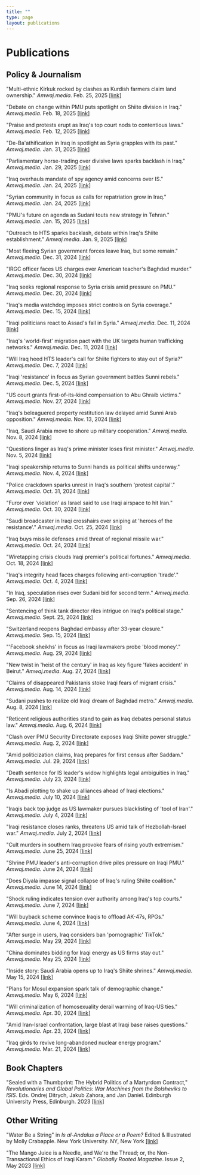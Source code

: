```yaml
---
title: ""
type: page
layout: publications
---
```


# Publications

## Policy & Journalism

"Multi-ethnic Kirkuk rocked by clashes as Kurdish farmers claim land ownership." *Amwaj.media*. Feb. 25, 2025 [[link]](https://amwaj.media/media-monitor/multi-ethnic-kirkuk-rocked-by-clashes-as-kurdish-farmers-claim-land-ownership)

"Debate on change within PMU puts spotlight on Shiite division in Iraq." *Amwaj.media*. Feb. 18, 2025 [[link]](https://amwaj.media/media-monitor/debate-on-change-within-pmu-puts-spotlight-on-shiite-division-in-iraq)

"Praise and protests erupt as Iraq's top court nods to contentious laws." *Amwaj.media*. Feb. 12, 2025 [[link]](https://amwaj.media/media-monitor/praise-and-protests-erupt-as-iraq-s-top-court-nods-to-contentious-laws)

"De-Ba'athification in Iraq in spotlight as Syria grapples with its past." *Amwaj.media*. Jan. 31, 2025 [[link]](https://amwaj.media/media-monitor/de-ba-athification-in-iraq-in-spotlight-as-syria-grapples-with-its-past)

"Parliamentary horse-trading over divisive laws sparks backlash in Iraq." *Amwaj.media*. Jan. 29, 2025 [[link]](https://amwaj.media/media-monitor/parliamentary-horse-trading-over-divisive-laws-sparks-backlash-in-iraq)

"Iraq overhauls mandate of spy agency amid concerns over IS." *Amwaj.media*. Jan. 24, 2025 [[link]](https://amwaj.media/media-monitor/iraq-overhauls-mandate-of-spy-agency-amid-concerns-over-is)

"Syrian community in focus as calls for repatriation grow in Iraq." *Amwaj.media*. Jan. 24, 2025 [[link]](https://amwaj.media/media-monitor/syrian-community-in-focus-as-calls-for-repatriation-grow-in-iraq)

"PMU's future on agenda as Sudani touts new strategy in Tehran." *Amwaj.media*. Jan. 15, 2025 [[link]](https://amwaj.media/media-monitor/pmu-s-future-on-agenda-as-sudani-touts-new-strategy-in-tehran)

"Outreach to HTS sparks backlash, debate within Iraq's Shiite establishment." *Amwaj.media*. Jan. 9, 2025 [[link]](https://amwaj.media/media-monitor/outreach-to-hts-sparks-backlash-debate-within-iraq-s-shiite-establishment)

"Most fleeing Syrian government forces leave Iraq, but some remain." *Amwaj.media*. Dec. 31, 2024 [[link]](https://amwaj.media/media-monitor/most-fleeing-syrian-government-forces-leave-iraq-but-some-remain)

"IRGC officer faces US charges over American teacher's Baghdad murder." *Amwaj.media*. Dec. 30, 2024 [[link]](https://amwaj.media/media-monitor/irgc-officer-faces-us-charges-over-american-teacher-s-baghdad-murder)

"Iraq seeks regional response to Syria crisis amid pressure on PMU." *Amwaj.media*. Dec. 20, 2024 [[link]](https://amwaj.media/media-monitor/iraq-seeks-regional-response-to-syria-crisis-amid-pressure-on-pmu)

"Iraq's media watchdog imposes strict controls on Syria coverage." *Amwaj.media*. Dec. 15, 2024 [[link]](https://amwaj.media/media-monitor/iraq-s-media-watchdog-imposes-strict-controls-on-syria-coverage)

"Iraqi politicians react to Assad's fall in Syria." *Amwaj.media*. Dec. 11, 2024 [[link]](https://amwaj.media/media-monitor/iraqi-politicians-react-to-assad-s-fall-in-syria)

"Iraq's 'world-first' migration pact with the UK targets human trafficking networks." *Amwaj.media*. Dec. 11, 2024 [[link]](https://amwaj.media/media-monitor/iraq-s-world-first-migration-pact-with-the-uk-targets-human-trafficking-networks)

"Will Iraq heed HTS leader's call for Shiite fighters to stay out of Syria?" *Amwaj.media*. Dec. 7, 2024 [[link]](https://amwaj.media/media-monitor/will-iraq-heed-hts-leader-s-call-for-shiite-fighters-to-stay-out-of-syria-nbsp)

"Iraqi 'resistance' in focus as Syrian government battles Sunni rebels." *Amwaj.media*. Dec. 5, 2024 [[link]](https://amwaj.media/media-monitor/iraqi-resistance-in-focus-as-syrian-government-battles-sunni-rebels)

"US court grants first-of-its-kind compensation to Abu Ghraib victims." *Amwaj.media*. Nov. 27, 2024 [[link]](https://amwaj.media/media-monitor/us-court-grants-first-of-its-kind-compensation-to-abu-ghraib-victims)

"Iraq's beleaguered property restitution law delayed amid Sunni Arab opposition." *Amwaj.media*. Nov. 13, 2024 [[link]](https://amwaj.media/media-monitor/iraq-s-beleaguered-property-restitution-law-delayed-amid-sunni-arab-opposition)

"Iraq, Saudi Arabia move to shore up military cooperation." *Amwaj.media*. Nov. 8, 2024 [[link]](https://amwaj.media/media-monitor/iraq-saudi-arabia-move-to-shore-up-military-cooperation)

"Questions linger as Iraq's prime minister loses first minister." *Amwaj.media*. Nov. 5, 2024 [[link]](https://amwaj.media/media-monitor/questions-linger-as-iraq-s-prime-minister-loses-first-minister)

"Iraqi speakership returns to Sunni hands as political shifts underway." *Amwaj.media*. Nov. 4, 2024 [[link]](https://amwaj.media/media-monitor/iraqi-speakership-returns-to-sunni-hands-as-political-shifts-underway)

"Police crackdown sparks unrest in Iraq's southern 'protest capital'." *Amwaj.media*. Oct. 31, 2024 [[link]](https://amwaj.media/media-monitor/police-crackdown-sparks-unrest-in-iraq-s-southern-protest-capital)

"Furor over 'violation' as Israel said to use Iraqi airspace to hit Iran." *Amwaj.media*. Oct. 30, 2024 [[link]](https://amwaj.media/media-monitor/furor-over-violation-as-israel-said-to-use-iraqi-airspace-to-hit-iran)

"Saudi broadcaster in Iraqi crosshairs over sniping at 'heroes of the resistance'." *Amwaj.media*. Oct. 25, 2024 [[link]](https://amwaj.media/media-monitor/saudi-broadcaster-in-iraqi-crosshairs-over-sniping-at-heroes-of-the-resistance)

"Iraq buys missile defenses amid threat of regional missile war." *Amwaj.media*. Oct. 24, 2024 [[link]](https://amwaj.media/media-monitor/iraq-buys-missile-defenses-amid-threat-of-regional-missile-war)

"Wiretapping crisis clouds Iraqi premier's political fortunes." *Amwaj.media*. Oct. 18, 2024 [[link]](https://amwaj.media/article/wiretapping-crisis-clouds-iraqi-premier-s-political-fortunes)

"Iraq's integrity head faces charges following anti-corruption 'tirade'." *Amwaj.media*. Oct. 4, 2024 [[link]](https://amwaj.media/media-monitor/iraq-s-integrity-head-faces-charges-following-anti-corruption-tirade)

"In Iraq, speculation rises over Sudani bid for second term." *Amwaj.media*. Sep. 26, 2024 [[link]](https://amwaj.media/media-monitor/in-iraq-speculation-rises-over-sudani-bid-for-second-term)

"Sentencing of think tank director riles intrigue on Iraq's political stage." *Amwaj.media*. Sept. 25, 2024 [[link]](https://amwaj.media/media-monitor/sentencing-of-think-tank-director-riles-intrigue-on-iraq-s-political-stage)

"Switzerland reopens Baghdad embassy after 33-year closure." *Amwaj.media*. Sep. 15, 2024 [[link]](https://amwaj.media/media-monitor/switzerland-reopens-baghdad-embassy-after-33-year-closure)

"'Facebook sheikhs' in focus as Iraqi lawmakers probe 'blood money'." *Amwaj.media*. Aug. 29, 2024 [[link]](https://amwaj.media/media-monitor/facebook-sheikhs-in-focus-as-iraqi-lawmakers-probe-blood-money)

"New twist in 'heist of the century' in Iraq as key figure 'fakes accident' in Beirut." *Amwaj.media*. Aug. 27, 2024 [[link]](https://amwaj.media/media-monitor/new-twist-in-heist-of-the-century-in-iraq-as-key-figure-fakes-accident-in-beirut)

"Claims of disappeared Pakistanis stoke Iraqi fears of migrant crisis." *Amwaj.media*. Aug. 14, 2024 [[link]](https://amwaj.media/media-monitor/claims-of-disappeared-pakistanis-stoke-iraqi-fears-of-migrant-crisis)

"Sudani pushes to realize old Iraqi dream of Baghdad metro." *Amwaj.media*. Aug. 8, 2024 [[link]](https://amwaj.media/media-monitor/sudani-pushes-to-realize-old-iraqi-dream-of-baghdad-metro)

"Reticent religious authorities stand to gain as Iraq debates personal status law." *Amwaj.media*. Aug. 6, 2024 [[link]](https://amwaj.media/media-monitor/reticent-religious-authorities-stand-to-gain-as-iraq-debates-personal-status-law)

"Clash over PMU Security Directorate exposes Iraqi Shiite power struggle." *Amwaj.media*. Aug. 2, 2024 [[link]](https://amwaj.media/media-monitor/clash-over-pmu-security-directorate-exposes-iraqi-shiite-power-struggle)

"Amid politicization claims, Iraq prepares for first census after Saddam." *Amwaj.media*. Jul. 29, 2024 [[link]](https://amwaj.media/media-monitor/amid-politicization-claims-iraq-prepares-for-first-census-after-saddam)

"Death sentence for IS leader's widow highlights legal ambiguities in Iraq." *Amwaj.media*. July 23, 2024 [[link]](https://amwaj.media/media-monitor/death-sentence-for-is-leader-s-widow-highlights-legal-ambiguities-in-iraq)

"Is Abadi plotting to shake up alliances ahead of Iraqi elections." *Amwaj.media*. July 10, 2024 [[link]](https://amwaj.media/media-monitor/is-abadi-plotting-to-shake-up-alliances-ahead-of-iraqi-elections)

"Iraqis back top judge as US lawmaker pursues blacklisting of 'tool of Iran'." *Amwaj.media*. July 4, 2024 [[link]](https://amwaj.media/media-monitor/iraqis-back-top-judge-as-us-lawmaker-pursues-blacklisting-of-tool-of-iran)

"Iraqi resistance closes ranks, threatens US amid talk of Hezbollah-Israel war." *Amwaj.media*. July 2, 2024 [[link]](https://amwaj.media/media-monitor/iraqi-resistance-closes-ranks-threatens-us-amid-talk-of-hezbollah-israel-war)

"Cult murders in southern Iraq provoke fears of rising youth extremism." *Amwaj.media*. June 25, 2024 [[link]](https://amwaj.media/media-monitor/cult-murders-in-southern-iraq-provoke-fears-of-rising-youth-extremism)

"Shrine PMU leader's anti-corruption drive piles pressure on Iraqi PMU." *Amwaj.media*. June 24, 2024 [[link]](https://amwaj.media/media-monitor/shrine-pmu-leader-s-anti-corruption-drive-piles-pressure-on-iraqi-pm)

"Does Diyala impasse signal collapse of Iraq's ruling Shiite coalition." *Amwaj.media*. June 14, 2024 [[link]](https://amwaj.media/media-monitor/does-diyala-impasse-signal-collapse-of-iraq-s-ruling-shiite-coalition)

"Shock ruling indicates tension over authority among Iraq's top courts." *Amwaj.media*. June 7, 2024 [[link]](https://amwaj.media/media-monitor/shock-ruling-indicates-tension-over-authority-among-iraq-s-top-courts)

"Will buyback scheme convince Iraqis to offload AK-47s, RPGs." *Amwaj.media*. June 4, 2024 [[link]](https://amwaj.media/media-monitor/will-buyback-scheme-convince-iraqis-to-offload-ak-47s-rpgs)

"After surge in users, Iraq considers ban 'pornographic' TikTok." *Amwaj.media*. May 29, 2024 [[link]](https://amwaj.media/media-monitor/after-surge-in-users-iraq-considers-ban-pornographic-tiktok)

"China dominates bidding for Iraqi energy as US firms stay out." *Amwaj.media*. May 25, 2024 [[link]](https://amwaj.media/media-monitor/china-dominates-bidding-for-iraqi-energy-as-us-firms-stay-out)

"Inside story: Saudi Arabia opens up to Iraq's Shiite shrines." *Amwaj.media*. May 15, 2024 [[link]](https://amwaj.media/media-monitor/inside-story-saudi-arabia-opens-up-to-iraq-s-shiite-shrines)

"Plans for Mosul expansion spark talk of demographic change." *Amwaj.media*. May 6, 2024 [[link]](https://amwaj.media/article/plans-for-mosul-expansion-spark-talk-of-demographic-change)

"Will criminalization of homosexuality derail warming of Iraq-US ties." *Amwaj.media*. Apr. 30, 2024 [[link]](https://amwaj.media/media-monitor/will-criminalization-of-homosexuality-derail-warming-of-iraq-us-ties)

"Amid Iran-Israel confrontation, large blast at Iraqi base raises questions." *Amwaj.media*. Apr. 23, 2024 [[link]](https://amwaj.media/media-monitor/amid-iran-israel-confrontation-large-blast-at-iraqi-base-raises-questions)

"Iraq girds to revive long-abandoned nuclear energy program." *Amwaj.media*. Mar. 21, 2024 [[link]](https://amwaj.media/media-monitor/iraq-girds-to-revive-long-abandoned-nuclear-energy-program)

## Book Chapters

"Sealed with a Thumbprint: The Hybrid Politics of a Martyrdom Contract," *Revolutionaries and Global Politics: War Machines from the Bolsheviks to ISIS*. Eds. Ondrej Ditrych, Jakub Zahora, and Jan Daniel. Edinburgh University Press, Edinburgh. 2023 [[link]](https://academic.oup.com/edinburgh-scholarship-online/book/51453)

## Other Writing

"Water Be a String" in *Is al-Andalus a Place or a Poem?* Edited & Illustrated by Molly Crabapple. New York University. NY, New York [[link]](/docs/water.pdf)

"The Mango Juice is a Needle, and We're the Thread; or, the Non-Transactional Ethics of Iraqi Karam." *Globally Rooted Magazine*. Issue 2, May 2023 [[link]](https://globallyrooted.com/arran-walshe-the-mango-juice-is-a-needle-and-we-are-the-thread)
